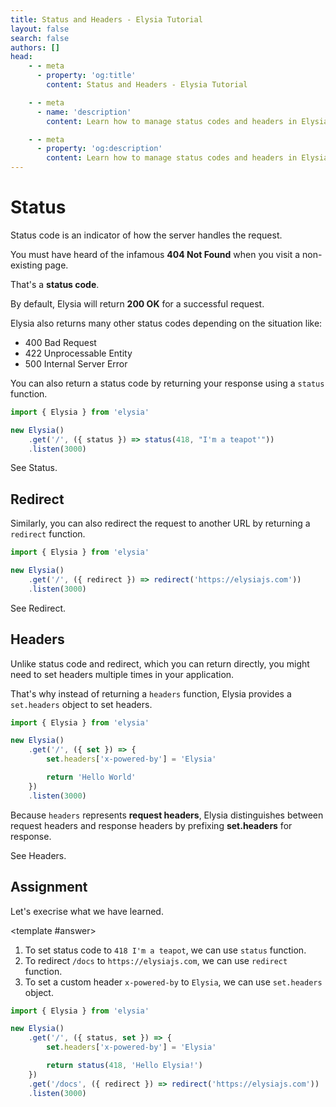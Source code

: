 ```yaml
---
title: Status and Headers - Elysia Tutorial
layout: false
search: false
authors: []
head:
    - - meta
      - property: 'og:title'
        content: Status and Headers - Elysia Tutorial

    - - meta
      - name: 'description'
        content: Learn how to manage status codes and headers in Elysia to control HTTP responses effectively.

    - - meta
      - property: 'og:description'
        content: Learn how to manage status codes and headers in Elysia to control HTTP responses effectively.
---
```


<script setup lang="ts">
import { Elysia } from 'elysia'

import Editor from '../../../components/xiao/playground/playground.vue'
import DocLink from '../../../components/xiao/doc-link/doc-link.vue'

import { code, testcases } from './data'
</script>

<Editor :code="code" :testcases="testcases">

# Status

Status code is an indicator of how the server handles the request.

You must have heard of the infamous **404 Not Found** when you visit a non-existing page.

That's a **status code**.

By default, Elysia will return **200 OK** for a successful request.

Elysia also returns many other status codes depending on the situation like:
- 400 Bad Request
- 422 Unprocessable Entity
- 500 Internal Server Error

You can also return a status code by returning your response using a `status` function.

```typescript
import { Elysia } from 'elysia'

new Elysia()
	.get('/', ({ status }) => status(418, "I'm a teapot'"))
	.listen(3000)
```

See <DocLink href="/essential/handler#status">Status</DocLink>.

## Redirect

Similarly, you can also redirect the request to another URL by returning a `redirect` function.

```typescript
import { Elysia } from 'elysia'

new Elysia()
	.get('/', ({ redirect }) => redirect('https://elysiajs.com'))
	.listen(3000)
```

See <DocLink href="/essential/handler#redirect">Redirect</DocLink>.

## Headers

Unlike status code and redirect, which you can return directly, you might need to set headers multiple times in your application.

That's why instead of returning a `headers` function, Elysia provides a `set.headers` object to set headers.

```typescript
import { Elysia } from 'elysia'

new Elysia()
	.get('/', ({ set }) => {
		set.headers['x-powered-by'] = 'Elysia'

		return 'Hello World'
	})
	.listen(3000)
```

Because `headers` represents **request headers**, Elysia distinguishes between request headers and response headers by prefixing **set.headers** for response.

See <DocLink href="/essential/handler#set-headers">Headers</DocLink>.

## Assignment

Let's execrise what we have learned.

<template #answer>

1. To set status code to `418 I'm a teapot`, we can use `status` function.
2. To redirect `/docs` to `https://elysiajs.com`, we can use `redirect` function.
3. To set a custom header `x-powered-by` to `Elysia`, we can use `set.headers` object.

```typescript
import { Elysia } from 'elysia'

new Elysia()
	.get('/', ({ status, set }) => {
		set.headers['x-powered-by'] = 'Elysia'

		return status(418, 'Hello Elysia!')
	})
	.get('/docs', ({ redirect }) => redirect('https://elysiajs.com'))
	.listen(3000)
```

</template>

</Editor>
